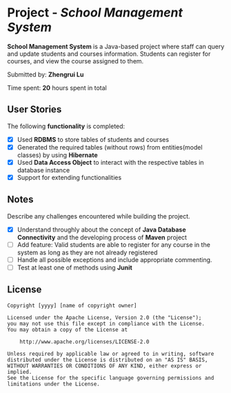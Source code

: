 # Project - *School Management System* 

**School Management System** is a Java-based project where staff can query and update students and courses information. Students can register for courses, and view the course assigned to them.

Submitted by: **Zhengrui Lu**

Time spent: **20** hours spent in total

## User Stories

The following **functionality** is completed:

* [X] Used **RDBMS** to store tables of students and courses
* [X] Generated the required tables (without rows) from entities(model classes) by using **Hibernate**
* [X] Used **Data Access Object** to interact with the respective tables in database instance
* [X] Support for extending functionalities

## Notes

Describe any challenges encountered while building the project.

* [X] Understand throughly about the concept of **Java Database Connectivity** and the developing process of **Maven** project 
* [ ] Add feature: Valid students are able to register for any course in the system as long as they are not already registered
* [ ] Handle all possible exceptions and include appropriate commenting. 
* [ ] Test at least one of methods using **Junit**

## License

    Copyright [yyyy] [name of copyright owner]

    Licensed under the Apache License, Version 2.0 (the "License");
    you may not use this file except in compliance with the License.
    You may obtain a copy of the License at

        http://www.apache.org/licenses/LICENSE-2.0

    Unless required by applicable law or agreed to in writing, software
    distributed under the License is distributed on an "AS IS" BASIS,
    WITHOUT WARRANTIES OR CONDITIONS OF ANY KIND, either express or implied.
    See the License for the specific language governing permissions and
    limitations under the License.
